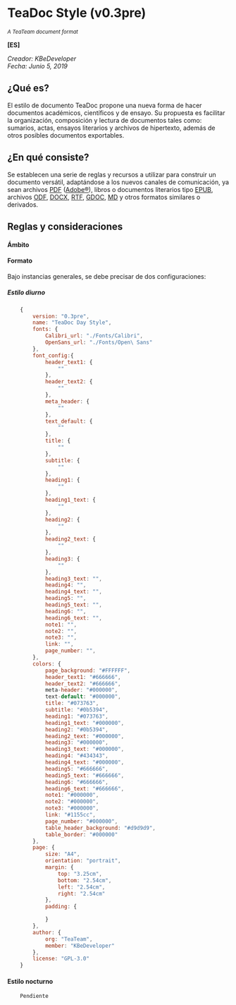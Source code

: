 # TeaDoc Style (v0.3pre)
<small>*A TeaTeam document format*</small>

**[ES]**

*Creador: KBeDeveloper*<br/>
*Fecha:   Junio 5, 2019*

## ¿Qué es?

El estilo de documento TeaDoc propone una nueva forma de hacer documentos académicos, científicos y de ensayo. Su propuesta es facilitar la organización, composición y lectura de documentos tales como: sumarios, actas, ensayos literarios y archivos de hipertexto, además de otros posibles documentos exportables.

## ¿En qué consiste?

Se establecen una serie de reglas y recursos a utilizar para construir un documento versátil, adaptándose a los nuevos canales de comunicación, ya sean archivos [PDF](https://acrobat.adobe.com/la/es/acrobat/about-adobe-pdf.html) ([Adobe&reg;](https://adobe.com/)), libros o documentos literarios tipo [EPUB](https://www.w3.org/publishing/groups/epub3-cg/), archivos [ODF](https://www.oasis-open.org/committees/tc_home.php?wg_abbrev=office), [DOCX](https://www.ecma-international.org/publications/standards/Ecma-376.htm), [RTF](https://docs.microsoft.com/en-us/windows/desktop/msi/rtf-type), [GDOC](https://www.google.com/docs/about/), [MD](https://daringfireball.net/projects/markdown/) y otros formatos similares o derivados.

## Reglas y consideraciones

#### Ámbito



#### Formato

Bajo instancias generales, se debe precisar de dos configuraciones:

##### Estilo diurno

```javascript
    {
        version: "0.3pre",
        name: "TeaDoc Day Style",
        fonts: {
            Calibri_url: "./Fonts/Calibri",
            OpenSans_url: "./Fonts/Open\ Sans"
        },            
        font_config:{
            header_text1: {
                ""
            },
            header_text2: {
                ""
            },
            meta_header: {
                ""
            },
            text_default: {
                ""
            },
            title: {
                ""
            },
            subtitle: {
                ""
            },
            heading1: {
                ""
            },
            heading1_text: {
                ""
            },
            heading2: {
                ""
            },
            heading2_text: {
                ""
            },
            heading3: {
                ""
            },
            heading3_text: "",
            heading4: "",
            heading4_text: "",
            heading5: "",
            heading5_text: "",
            heading6: "",
            heading6_text: "",
            note1: "",
            note2: "",
            note3: "",
            link: "",
            page_number: "",
        },
        colors: {
            page_background: "#FFFFFF",
            header_text1: "#666666",
            header_text2: "#666666",
            meta-header: "#000000",
            text-default: "#000000",
            title: "#073763",
            subtitle: "#0b5394",
            heading1: "#073763",
            heading1_text: "#000000",
            heading2: "#0b5394",
            heading2_text: "#000000",
            heading3: "#000000",
            heading3_text: "#000000",
            heading4: "#434343",
            heading4_text: "#000000",
            heading5: "#666666",
            heading5_text: "#666666",
            heading6: "#666666",
            heading6_text: "#666666",
            note1: "#000000",
            note2: "#000000",
            note3: "#000000",
            link: "#1155cc",
            page_number: "#000000",
            table_header_background: "#d9d9d9",
            table_border: "#000000"
        },
        page: {
            size: "A4",
            orientation: "portrait",
            margin: {
                top: "3.25cm",
                bottom: "2.54cm",
                left: "2.54cm",
                right: "2.54cm"
            },
            padding: {

            }
        },
        author: {
            org: "TeaTeam",
            member: "KBeDeveloper"
        },
        license: "GPL-3.0"
    }
```
    
#### Estilo nocturno

```javascript
    Pendiente
```
